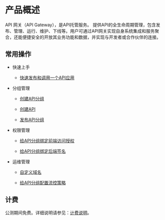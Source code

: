 
# 产品概述

API 网关（API Gateway），是API托管服务。 提供API的全生命周期管理，包含发布、管理、运行、维护、下线等。用户可通过API网关实现自身系统集成和服务聚合，还能便捷安全的开放其业务功能和数据，并实现与开发者或合作伙伴的连接。




## 常用操作

- 快速上手
	- [快速发布和调用一个API应用](../Getting-Started/example_console.md)

- 分组管理
	- [创建API分组](../Operation-Guide/Create-APIGroup/Create-APIGroup.md)
	
	- [创建API](../Operation-Guide/Create-API/Create-API.md)
	
	
	- [发布API分组](../Operation-Guide/Create-APIGroup/Create-Publish.md)
	

- 权限管理
	- [给API分组绑定前端访问授权](../Operation-Guide/Create-Auth/Create-Auth.md)
	
	- [给API分组绑定后端签名](../Operation-Guide/Create-BackSign/Create-BackSign.md)
	
 
- 运维管理
	- [自定义域名](../Operation-Guide/Create-APIGroup/Create-Domain.md)
	
	- [给API分组配置流控策略](../Operation-Guide/Create-Stream/Create-Stream.md)
	

## 计费
公测期间免费。详细说明请参见：[计费说明](../Pricing/Billing-Rules.md)。
